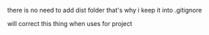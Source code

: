 there is no need to add dist folder that's why i keep it into .gitignore

will correct this thing when uses for project
